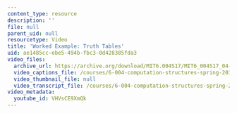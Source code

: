 ```yaml
---
content_type: resource
description: ''
file: null
parent_uid: null
resourcetype: Video
title: 'Worked Example: Truth Tables'
uid: ae1485cc-ebe5-494b-fbc3-0d428385fda3
video_files:
  archive_url: https://archive.org/download/MIT6.004S17/MIT6_004S17_04-02-08-01_300k.mp4
  video_captions_file: /courses/6-004-computation-structures-spring-2017/4fdd7669b2685febb82a56f17c7a9b4d_VHVsCE9XmQk.vtt
  video_thumbnail_file: null
  video_transcript_file: /courses/6-004-computation-structures-spring-2017/8c8d2d3ab58b3a8c0e873d6476b6bf02_VHVsCE9XmQk.pdf
video_metadata:
  youtube_id: VHVsCE9XmQk
---
```

